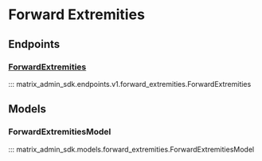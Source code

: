 # Forward Extremities

## Endpoints
### [ForwardExtremities](https://matrix-org.github.io/synapse/latest/admin_api/rooms.html#forward-extremities-admin-api)
::: matrix_admin_sdk.endpoints.v1.forward_extremities.ForwardExtremities

## Models
### ForwardExtremitiesModel
::: matrix_admin_sdk.models.forward_extremities.ForwardExtremitiesModel
